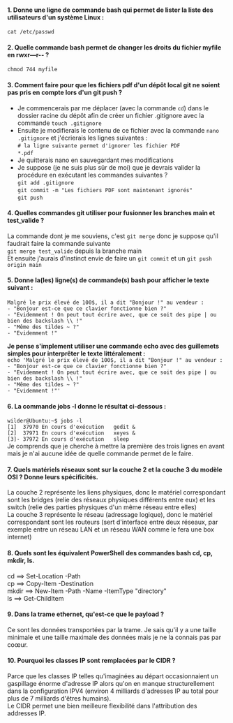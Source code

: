 #### 1. Donne une ligne de commande bash qui permet de lister la liste des utilisateurs d'un système Linux :  
`cat /etc/passwd`  

#### 2. Quelle commande bash permet de changer les droits du fichier myfile en rwxr—r-- ?  
`chmod 744 myfile`  

#### 3. Comment faire pour que les fichiers pdf d'un dépôt local git ne soient pas pris en compte lors d'un git push ?  
- Je commencerais par me déplacer (avec la commande `cd`) dans le dossier racine du dépôt afin de créer un fichier .gitignore avec la commande `touch .gitignore`  
- Ensuite je modifierais le contenu de ce fichier avec la commande `nano .gitignore` et j'écrierais les lignes suivantes :  
`# la ligne suivante permet d'ignorer les fichier PDF`  
`*.pdf`
- Je quitterais nano en sauvegardant mes modifications
- Je suppose (je ne suis plus sûr de moi) que je devrais valider la procédure en exécutant les commandes suivantes ?  
`git add .gitignore`  
`git commit -m "Les fichiers PDF sont maintenant ignorés"`  
`git push`  

#### 4. Quelles commandes git utiliser pour fusionner les branches main et test_valide ?  
La commande dont je me souviens, c'est `git merge` donc je suppose qu'il faudrait faire la commande suivante   
`git merge test_valide` depuis la branche main  
Et ensuite j'aurais d'instinct envie de faire un `git commit` et un `git push origin main`  

#### 5. Donne la(les) ligne(s) de commande(s) bash pour afficher le texte suivant :  
`Malgré le prix élevé de 100$, il a dit "Bonjour !" au vendeur :`  
`- "Bonjour est-ce que ce clavier fonctionne bien ?"`  
`- "Evidemment ! On peut tout écrire avec, que ce soit des pipe | ou bien des backslash \\ !"`  
`- "Même des tildes ~ ?"`  
`- "Evidemment !"`  
  
**Je pense s'implement utiliser une commande echo avec des guillemets simples pour interprêter le texte littéralement :**  
`echo 'Malgré le prix élevé de 100$, il a dit "Bonjour !" au vendeur :`  
`- "Bonjour est-ce que ce clavier fonctionne bien ?"`  
`- "Evidemment ! On peut tout écrire avec, que ce soit des pipe | ou bien des backslash \\ !"`  
`- "Même des tildes ~ ?"`  
`- "Evidemment !"'`  
  
#### 6. La commande jobs -l donne le résultat ci-dessous :  
`wilder@Ubuntu:~$ jobs -l`  
`[1]  37970 En cours d'exécution   gedit &`  
`[2]  37971 En cours d'exécution   xeyes &`  
`[3]- 37972 En cours d'exécution   sleep`  
Je comprends que je cherche à mettre la première des trois lignes en avant mais je n'ai aucune idée de quelle commande permet de le faire.  
  
#### 7. Quels matériels réseaux sont sur la couche 2 et la couche 3 du modèle OSI ? Donne leurs spécificités.
La couche 2 représente les liens physiques, donc le matériel correspondant sont les bridges (relie des réseaux physiques différents entre eux) et les switch (relie des parties physiques d'un même réseau entre elles)  
La couche 3 représente le réseau (adressage logique), donc le matériel correspondant sont les routeurs (sert d'interface entre deux réseaux, par exemple entre un réseau LAN et un réseau WAN comme le fera une box internet)  
  
#### 8. Quels sont les équivalent PowerShell des commandes bash cd, cp, mkdir, ls.
cd ==> Set-Location -Path  
cp ==> Copy-Item -Destination  
mkdir ==> New-Item -Path -Name -ItemType "directory"  
ls ==> Get-ChildItem  
  
#### 9. Dans la trame ethernet, qu'est-ce que le payload ?
Ce sont les données transportées par la trame. Je sais qu'il y a une taille minimale et une taille maximale des données mais je ne la connais pas par coœur.  
  
#### 10. Pourquoi les classes IP sont remplacées par le CIDR ?
Parce que les classes IP telles qu'imaginées au départ occasionnaient un gaspillage énorme d'adresse IP alors qu'on en manque structurellement dans la configuration IPV4 (environ 4 milliards d'adresses IP au total pour plus de 7 milliards d'êtres humains).  
Le CIDR permet une bien meilleure flexibilité dans l'attribution des addresses IP.
